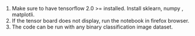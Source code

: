 
1. Make sure to have tensorflow 2.0 >= installed. Install sklearn, numpy , matplotli.
2. If the tensor board does not display, run the notebook in firefox browser.
3. The code can be run with any binary classification image dataset.
